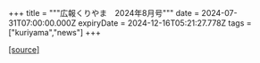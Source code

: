 +++
title = """広報くりやま　2024年8月号"""
date = 2024-07-31T07:00:00.000Z
expiryDate = 2024-12-16T05:21:27.778Z
tags = ["kuriyama","news"]
+++


[[source]](https://www.town.kuriyama.hokkaido.jp/site/koho/28223.html)
